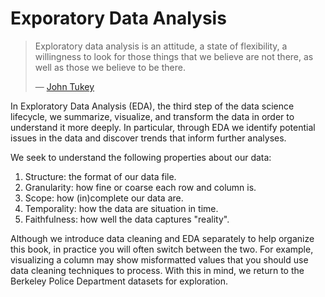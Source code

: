 # Exporatory Data Analysis

> Exploratory data analysis is an attitude, a state of flexibility, a
> willingness to look for those things that we believe are not there, as well
> as those we believe to be there.
>
> — [John Tukey](https://en.wikipedia.org/wiki/John_Tukey)

In Exploratory Data Analysis (EDA), the third step of the data science
lifecycle, we summarize, visualize, and transform the data in order to
understand it more deeply. In particular, through EDA we identify potential
issues in the data and discover trends that inform further analyses.

We seek to understand the following properties about our data:

1. Structure: the format of our data file.
2. Granularity: how fine or coarse each row and column is.
3. Scope: how (in)complete our data are.
4. Temporality: how the data are situation in time.
5. Faithfulness: how well the data captures "reality".

Although we introduce data cleaning and EDA separately to help organize this
book, in practice you will often switch between the two. For example,
visualizing a column may show misformatted values that you should use data
cleaning techniques to process. With this in mind, we return to the Berkeley
Police Department datasets for exploration.
